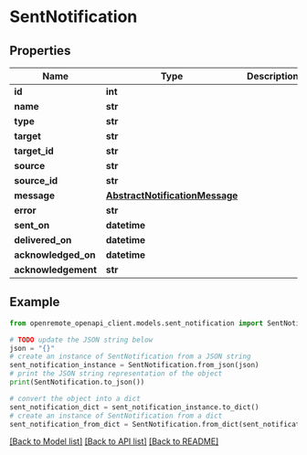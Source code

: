 # SentNotification


## Properties

Name | Type | Description | Notes
------------ | ------------- | ------------- | -------------
**id** | **int** |  | [optional] 
**name** | **str** |  | [optional] 
**type** | **str** |  | 
**target** | **str** |  | 
**target_id** | **str** |  | 
**source** | **str** |  | 
**source_id** | **str** |  | [optional] 
**message** | [**AbstractNotificationMessage**](AbstractNotificationMessage.md) |  | [optional] 
**error** | **str** |  | [optional] 
**sent_on** | **datetime** |  | [optional] 
**delivered_on** | **datetime** |  | [optional] 
**acknowledged_on** | **datetime** |  | [optional] 
**acknowledgement** | **str** |  | [optional] 

## Example

```python
from openremote_openapi_client.models.sent_notification import SentNotification

# TODO update the JSON string below
json = "{}"
# create an instance of SentNotification from a JSON string
sent_notification_instance = SentNotification.from_json(json)
# print the JSON string representation of the object
print(SentNotification.to_json())

# convert the object into a dict
sent_notification_dict = sent_notification_instance.to_dict()
# create an instance of SentNotification from a dict
sent_notification_from_dict = SentNotification.from_dict(sent_notification_dict)
```
[[Back to Model list]](../README.md#documentation-for-models) [[Back to API list]](../README.md#documentation-for-api-endpoints) [[Back to README]](../README.md)


